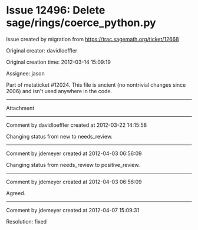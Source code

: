 # Issue 12496: Delete sage/rings/coerce_python.py

Issue created by migration from https://trac.sagemath.org/ticket/12668

Original creator: davidloeffler

Original creation time: 2012-03-14 15:09:19

Assignee: jason

Part of metaticket #12024. This file is ancient (no nontrivial changes since 2006) and isn't used anywhere in the code.


---

Attachment


---

Comment by davidloeffler created at 2012-03-22 14:15:58

Changing status from new to needs_review.


---

Comment by jdemeyer created at 2012-04-03 06:56:09

Changing status from needs_review to positive_review.


---

Comment by jdemeyer created at 2012-04-03 06:56:09

Agreed.


---

Comment by jdemeyer created at 2012-04-07 15:09:31

Resolution: fixed
